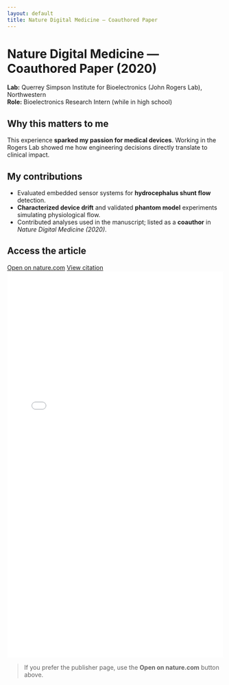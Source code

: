 ```yaml
---
layout: default
title: Nature Digital Medicine — Coauthored Paper
---
```


# Nature Digital Medicine — Coauthored Paper (2020)

**Lab:** Querrey Simpson Institute for Bioelectronics (John Rogers Lab), Northwestern  
**Role:** Bioelectronics Research Intern (while in high school)

## Why this matters to me
This experience **sparked my passion for medical devices**. Working in the Rogers Lab showed me how engineering decisions directly translate to clinical impact.

## My contributions
- Evaluated embedded sensor systems for **hydrocephalus shunt flow** detection.  
- **Characterized device drift** and validated **phantom model** experiments simulating physiological flow.  
- Contributed analyses used in the manuscript; listed as a **coauthor** in *Nature Digital Medicine (2020)*.

## Access the article
<div class="resume-buttons">
  <a class="btn" href="https://www.nature.com/articles/s41746-020-0239-1" target="_blank" rel="noopener">Open on nature.com</a>
  <a class="btn" href="https://www.nature.com/articles/s41746-020-0239-1#citeas" target="_blank" rel="noopener">View citation</a>
</div>

<!-- Inline PDF embed (works across modern browsers) -->
<object data="/assets/HYDROCEPHALUS-NATURE-2020.pdf#view=FitH" type="application/pdf" width="100%" height="900">
  <iframe src="/assets/HYDROCEPHALUS-NATURE-2020.pdf#view=FitH" width="100%" height="900" style="border:0;">
    <p>Inline PDF viewer unavailable in this browser. 
       <a href="/assets/HYDROCEPHALUS-NATURE-2020.pdf" target="_blank" rel="noopener">Open PDF in a new tab</a>.
    </p>
  </iframe>
</object>

> If you prefer the publisher page, use the **Open on nature.com** button above.
